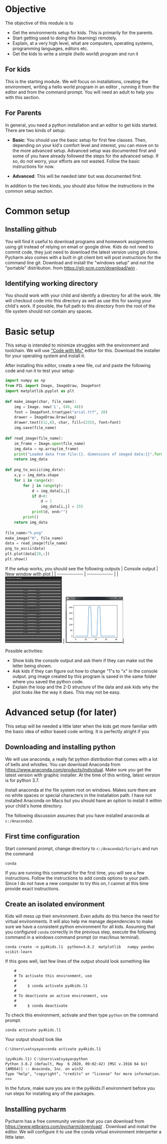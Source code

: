 # Objective 
The objective of this module is to
 
  * Get the environments setup for kids. This is primarily for the parents. 
  * Start getting used to doing this (learning) remotely. 
  * Explain, at a very high level, what are computers, operating 
  systems, programming languages, editors etc. 
  * Get the kids to write a simple (_hello world_) program and run it

## For kids
This is the starting module. We will focus on installations, 
creating the environment, writing a hello world program in an editor 
, running it from the editor and from the command prompt. You 
will need an adult to help you with this section. 

## For Parents
In general, you need a python installation and an editor to get kids started. 
There are two kinds of setup: 

  * __Basic__: You should use the basic setup for first few classes. Then, depending on your kid's comfort level and interest, you can move on to the 
  more advanced setup. Advanced setup was documented first and some of you 
  have already followed the steps for the advanced setup. If so, do not worry, 
  your efforts are not wasted. Follow the basic instructions for now.

  * __Advanced__: This will be needed later but was documented first. 

In addition to the two kinds, you should also follow the instructions in the 
common setup section. 

# Common setup 
## Installing github 

You will find it useful to download programs and homework assignments using 
git instead of relying on  email or google drive.  Kids do not need to commit code, they just need to download the latest version using git clone. 
Pycharm also comes with a built in git client bnt  will post instructions for the 
command line git. Download and install the "windows setup" and not the "portable" distribution. from https://git-scm.com/download/win . 

## Identifying working directory
You should work with your child and identify a directory for all the work. 
We will checkout code into this directory as well as use this for saving your
child's work. If possible, the full path to this directory from the root of the file system should not contain any spaces. 

# Basic setup 
This setup is intended to minimize struggles with the environment and toolchain. 
We will use ["Code with Mu"](https://codewith.mu/) editor for this. Download the 
installer for your operating system and install it. 

After installing this editor, create a new file, cut and paste the following code  and run it to test your setup: 

```python
import numpy as np
from PIL import Image, ImageDraw, ImageFont
import matplotlib.pyplot as plt

def make_image(char, file_name):
    img = Image. new('L', (40, 40))
    font = ImageFont.truetype("arial.ttf", 20)
    drawer = ImageDraw.Draw(img)
    drawer.text((12,8), char, fill=(255), font=font)
    img.save(file_name)

def read_image(file_name):
    im_frame = Image.open(file_name)
    img_data = np.array(im_frame)
    print("Loaded data from file:{}. dimensions of imaged data:{}".format(file_name, img_data.shape))
    return img_data
    
def png_to_ascii(img_data):
    x,y = img_data.shape
    for i in range(x):
        for j in range(y):
            d = img_data[i,j]
            if d>0:
                d = 1
                img_data[i,j] = 255
            print(d, end="")
        print()    
    return img_data 

file_name="h.png"
make_image("H", file_name)
data = read_image(file_name)
png_to_ascii(data)
plt.plot(data[20,:])
plt.show()

```
If the setup works, you should see the following outputs 
| Console output  | New window with plot |
| ------------- | ------------- |
| ![](./setup/console.png) <!-- .element height="50%" width="50%" -->  | ![](./setup/plot.png)<!-- .element height="50%" width="50%" -->|


Possible activities: 

 * Show kids the console output and ask them if they can make out the letter being shown. 
 * Ask kids if they can figure out how to change "1"s to "x" in the console output. png image created by this program is saved in the same folder where you saved the python code. 
 * Explain the loop and the 2-D structure of the data and ask kids why the plot looks like the way it does. This may not be easy. 

# Advanced setup (for later)
This setup will be needed a little later when the kids get more familiar with 
the basic idea of  editor based code writing. It is perfectly alright if you

## Downloading and installing python 

We will use anaconda, a really fat python distribution that comes with a lot 
of bells and whistles. You can download Anaconda from https://www.anaconda.com/products/individual. Make sure you get the latest version with graphic 
installer. At the time of this writing, latest version is for python 3.7. 

Install anaconda at the file system root on windows. Makes sure there are 
no white spaces or special characters in the installation path. I have 
not installed Anaconda on Macs but you should have an option to install it 
within your child's home directory. 

The following discussion assumes that you  have installed anaconda at 
``c:/Anaconda3``. 

## First time configuration
Start command prompt, change directory to ``c:/Anaconda3/Scripts`` and 
run the command 

    conda 

If you are running this command for the first time, you will see a few 
instructions. Follow the instructions to add conda options to your path. 
Since I do not have a new computer to try this on, I cannot at this time 
provide exact instructions. 

## Create an isolated environment 
Kids will mess up their environment. Even adults do this hence the need for 
virtual environments. It will also help me manage dependencies to make sure 
we have a consistent python environment for all kids. Assuming that you configured  ``conda`` correctly in the previous step,  execute the following 
command in a windows command prompt (or mac/linux terminal). 

    
    conda create -n py4kids.l1  python=3.8.2  matplotlib   numpy pandas scikit-learn

If this goes well, last few lines of the output should look something like 

        #
        # To activate this environment, use
        #
        #     $ conda activate py4kids.l1
        #
        # To deactivate an active environment, use
        #
        #     $ conda deactivate

To check this environment, activate  and then type ``python`` on the command prompt. 

    conda activate py4kids.l1 


Your output should look like  

    C:\Users\vatsyaya>conda activate py4kids.l1

    (py4kids.l1) C:\Users\vatsyaya>python
    Python 3.8.2 (default, May  6 2020, 09:02:42) [MSC v.1916 64 bit (AMD64)] :: Anaconda, Inc. on win32
    Type "help", "copyright", "credits" or "license" for more information.
    >>>

In the future, make sure you  are in the py4kids.l1 environment before you 
run steps for installing any of the packages. 

## Installling pycharm 

Pycharm has a free community version that you can download from https://www.jetbrains.com/pycharm/download/ . Download and install the editor. We will configure it to use the conda virtual environment interperter a little later. 
